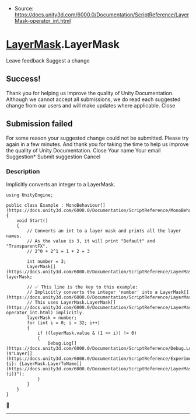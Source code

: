 * Source: https://docs.unity3d.com/6000.0/Documentation/ScriptReference/LayerMask-operator_int.html

#  [LayerMask](https://docs.unity3d.com/6000.0/Documentation/ScriptReference/LayerMask.html).LayerMask
Leave feedback
Suggest a change
## Success!
Thank you for helping us improve the quality of Unity Documentation. Although we cannot accept all submissions, we do read each suggested change from our users and will make updates where applicable.
Close
## Submission failed
For some reason your suggested change could not be submitted. Please <a>try again</a> in a few minutes. And thank you for taking the time to help us improve the quality of Unity Documentation.
Close
Your name Your email Suggestion* Submit suggestion
Cancel
### Description
Implicitly converts an integer to a LayerMask.
```
using UnityEngine;  
  
public class Example : MonoBehaviour[](https://docs.unity3d.com/6000.0/Documentation/ScriptReference/MonoBehaviour.html)
{
    void Start()
    {
        // Converts an int to a layer mask and prints all the layer names.
        // As the value is 3, it will print "Default" and "TransparentFX".
        // 2^0 + 2^1 = 1 + 2 = 3  
  
        int number = 3;
        LayerMask[](https://docs.unity3d.com/6000.0/Documentation/ScriptReference/LayerMask.html) layerMask;
        
        // ✅ This line is the key to this example:
        // Implicitly converts the integer 'number' into a LayerMask[](https://docs.unity3d.com/6000.0/Documentation/ScriptReference/LayerMask.html).
        // This uses LayerMask.LayerMask[](https://docs.unity3d.com/6000.0/Documentation/ScriptReference/LayerMask-operator_int.html) implicitly.
        layerMask = number;
        for (int i = 0; i < 32; i++)
        {
            if ((layerMask.value & (1 << i)) != 0)
            {
                Debug.Log[](https://docs.unity3d.com/6000.0/Documentation/ScriptReference/Debug.Log.html)($"Layer[](https://docs.unity3d.com/6000.0/Documentation/ScriptReference/Experimental.GraphView.GraphView.Layer.html) {i}: {LayerMask.LayerToName[](https://docs.unity3d.com/6000.0/Documentation/ScriptReference/LayerMask.LayerToName.html)(i)}");
            }
        }
    }
}

```

* * *
